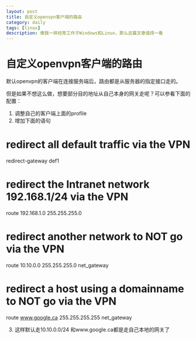 ```yaml
---
layout: post
title: 自定义openvpn客户端的路由
category: daily
tags: [linux]
description: 像我一样经常工作于Windows和Linux，那么这篇文章值得一看
---
```


# 自定义openvpn客户端的路由

默认openvpn的客户端在连接服务端后，路由都是从服务器的指定接口走的。

但是如果不想这么做，想要部分目的地址从自己本身的网关走呢？可以参看下面的配置：


1. 调整自己的客户端上面的profile
2. 增加下面的语句

# redirect all default traffic via the VPN
redirect-gateway def1
# redirect the Intranet network 192.168.1/24 via the VPN
route 192.168.1.0 255.255.255.0
# redirect another network to NOT go via the VPN
route 10.10.0.0 255.255.255.0 net_gateway
# redirect a host using a domainname to NOT go via the VPN
route www.google.ca 255.255.255.255 net_gateway

3. 这样默认走10.10.0.0/24 和www.google.ca都是走自己本地的网关了


